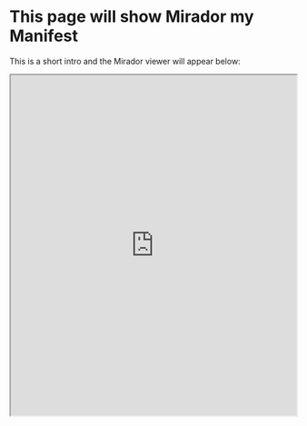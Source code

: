 # This page will show Mirador my Manifest

This is a short intro and the Mirador viewer will appear below:

<iframe width="100%" height="600" src="https://projectmirador.org/embed/?iiif-content=https://iiif-test.github.io/Space/manifests/ganymede-2021-06-07.json"></iframe>
